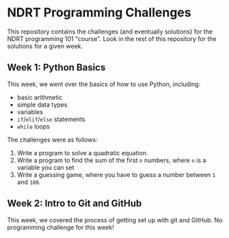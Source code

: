 # NDRT Programming Challenges

This repository contains the challenges (and eventually solutions) for
the NDRT programming 101 "course". Look in the rest of this repository
for the solutions for a given week.

## Week 1: Python Basics

This week, we went over the basics of how to use Python, including:

* basic arithmetic
* simple data types
* variables
* `if`/`elif`/`else` statements
* `while` loops

The challenges were as follows:

1. Write a program to solve a quadratic equation.
2. Write a program to find the sum of the first `n` numbers, where
   `n` is a variable you can set
3. Write a guessing game, where you have to guess a number between
   `1` and `100`.
   
## Week 2: Intro to Git and GitHub

This week, we covered the process of getting set up with git and GitHub.
No programming challenge for this week!
